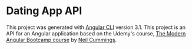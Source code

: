 # Dating App API

This project was generated with [Angular CLI](https://dotnet.microsoft.com/download) version 3.1. This project is an API for an Angular application based on the Udemy's course, [The Modern Angular Bootcamp course](https://www.udemy.com/course/build-an-app-with-aspnet-core-and-angular-from-scratch/) by [Neil Cummings](https://www.udemy.com/user/neil-cummings-2/). 
